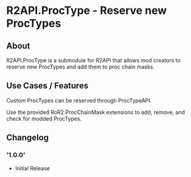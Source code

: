 # R2API.ProcType - Reserve new ProcTypes

## About

R2API.ProcType is a submodule for R2API that allows mod creators to reserve new ProcTypes and add them to proc chain masks.

## Use Cases / Features

Custom ProcTypes can be reserved through ProcTypeAPI.

Use the provided RoR2.ProcChainMask extensions to add, remove, and check for modded ProcTypes.

## Changelog

### '1.0.0'
* Initial Release
